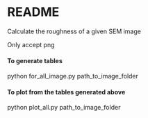README
======
Calculate the roughness of a given SEM image

Only accept png

#### To generate tables
python for_all_image.py path_to_image_folder

#### To plot from the tables generated above
python plot_all.py path_to_image_folder
